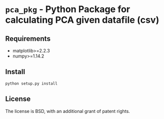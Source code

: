# `pca_pkg` - Python Package for calculating PCA given datafile (csv) 

## Requirements
* matplotlib>=2.2.3 
* numpy>=1.14.2 

## Install

`python setup.py install`

## License

The license is BSD, with an additional grant of patent rights.

